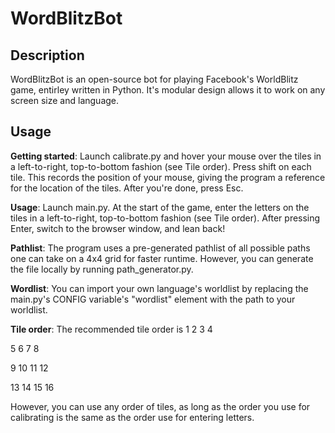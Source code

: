 # WordBlitzBot
## Description
WordBlitzBot is an open-source bot for playing Facebook's WorldBlitz game, entirley written in Python. It's modular design allows it to work on any screen size and language.
## Usage
**Getting started**: Launch calibrate.py and hover your mouse over the tiles in a left-to-right, top-to-bottom fashion (see Tile order). Press shift on each tile. This records the position of your mouse, giving the program a reference for the location of the tiles. After you're done, press Esc.

**Usage**: Launch main.py. At the start of the game, enter the letters on the tiles in a left-to-right, top-to-bottom fashion (see Tile order). After pressing Enter, switch to the browser window, and lean back!

**Pathlist**: The program uses a pre-generated pathlist of all possible paths one can take on a 4x4 grid for faster runtime. However, you can generate the file locally by running path_generator.py.

**Wordlist**: You can import your own language's worldlist by replacing the main.py's CONFIG variable's "wordlist" element with the path to your worldlist.

**Tile order**: The recommended tile order is
1 2 3 4

5 6 7 8

9 10 11 12

13 14 15 16

However, you can use any order of tiles, as long as the order you use for calibrating is the same as the order use for entering letters.
